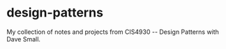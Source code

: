 # design-patterns
My collection of notes and projects from CIS4930 -- Design Patterns with Dave Small.
